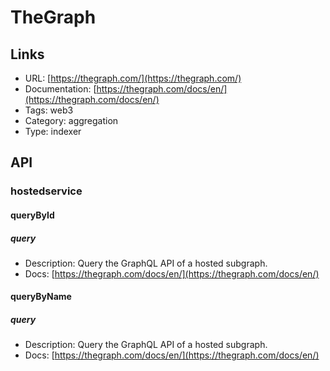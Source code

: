 # TheGraph

## Links

* URL: [https://thegraph.com/](https://thegraph.com/)
* Documentation: [https://thegraph.com/docs/en/](https://thegraph.com/docs/en/)
* Tags: web3
* Category: aggregation
* Type: indexer

## API

### hostedservice

#### queryById

##### query

* Description: Query the GraphQL API of a hosted subgraph.
* Docs: [https://thegraph.com/docs/en/](https://thegraph.com/docs/en/)

#### queryByName

##### query

* Description: Query the GraphQL API of a hosted subgraph.
* Docs: [https://thegraph.com/docs/en/](https://thegraph.com/docs/en/)
